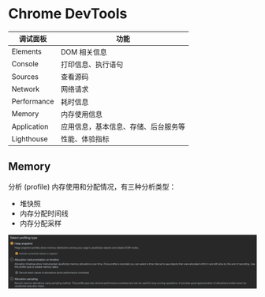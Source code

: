 # Chrome DevTools

| 调试面板    | 功能                                 |
| ----------- | ------------------------------------ |
| Elements    | DOM 相关信息                         |
| Console     | 打印信息、执行语句                   |
| Sources     | 查看源码                             |
| Network     | 网络请求                             |
| Performance | 耗时信息                             |
| Memory      | 内存使用信息                         |
| Application | 应用信息，基本信息、存储、后台服务等 |
| Lighthouse  | 性能、体验指标                       |

## Memory

分析 (profile) 内存使用和分配情况，有三种分析类型：

- 堆快照
- 内存分配时间线
- 内存分配采样

![](./assets/profile-type.png)
